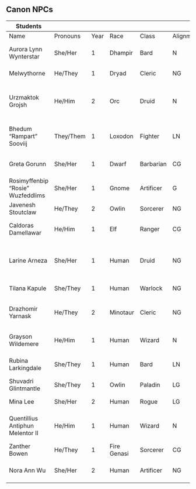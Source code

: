 ## Canon NPCs
| Students                          |           |      |             |           |           |             |                                                           |
|-----------------------------------|-----------|------|-------------|-----------|-----------|-------------|-----------------------------------------------------------|
| Name                              | Pronouns  | Year | Race        | Class     | Alignment | School      | Other                                                     |
| Aurora Lynn Wynterstar            | She/Her   | 1    | Dhampir     | Bard      | N         | Witherbloom | Stadium Groundskeeper, Show Band                          |
| Melwythorne                       | He/They   | 1    | Dryad       | Cleric    | NG        | Witherbloom | Silkball, Student Mages of Faith                          |
| Urzmaktok Grojsh                  | He/Him    | 2    | Orc         | Druid     | N         | Witherbloom | Specimen Preparer - Labs, Fantastical Horticulture        |
| Bhedum “Rampart” Sooviij          | They/Them | 1    | Loxodon     | Fighter   | LN        | Lorehold    | Dragonchess, Dragonsguard Historical Society              |
| Greta Gorunn                      | She/Her   | 1    | Dwarf       | Barbarian | CG        | Lorehold    | Equipment Asst.- Stadium, Iron Lifters                    |
| Rosimyffenbip “Rosie” Wuzfeddlims | She/Her   | 1    | Gnome       | Artificer | G         | Lorehold    | Referee, LARP Guild                                       |
| Javenesh Stoutclaw                | He/They   | 2    | Owlin       | Sorcerer  | NG        | Lorehold    | Bow’s End Asst. Mgr, Silkball                             |
| Caldoras Damellawar               | He/Him    | 1    | Elf         | Ranger    | CG        | Quandrix    | Fine Artists Society, LARP Guild                          |
| Larine Arneza                     | She/Her   | 1    | Human       | Druid     | NG        | Quandrix    | Ticker Taker - Performing Arts Society, Waterdancing Club |
| Tilana Kapule                     | She/They  | 1    | Human       | Warlock   | NG        | Quandrix    | Dragonchess, Silkball                                     |
| Drazhomir Yarnask                 | He/They   | 2    | Minotaur    | Cleric    | NG        | Quandrix    | Biblioplex Book Clerk, Dead Languages Society             |
| Grayson Wildemere                 | He/Him    | 1    | Human       | Wizard    | N         | Silverquill | Strixhaven Star, Future Entrepeneurs                      |
| Rubina Larkingdale                | She/They  | 1    | Human       | Bard      | LN        | Silverquill | Show Band, Playactors Drama Guild                         |
| Shuvadri Glintmantle              | She/They  | 1    | Owlin       | Paladin   | LG        | Silverquill | Grafitti Eraser, Mages of Faith                           |
| Mina Lee                          | She/Her   | 2    | Human       | Rogue     | LG        | Silverquill | Firejolt Server, Strixhaven Star                          |
| Quentillius Antiphun Melentor II  | He/Him    | 1    | Human       | Wizard    | N         | Prismari    | Dead Languages, Playactors Drama Guild                    |
| Zanther Bowen                     | He/They   | 1    | Fire Genasi | Sorcerer  | CG        | Prismari    | Gymnastics, Cheer Squad                                   |
| Nora Ann Wu                       | She/Her   | 2    | Human       | Artificer | NG        | Prismari    | Dorm RA, Distinguished Fine Artists                       |
